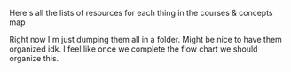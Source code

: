 Here's all the lists of resources for each thing in the courses & concepts map

Right now I'm just dumping them all in a folder. Might be nice to have them organized idk. I feel like once we complete the flow chart we should organize this.
